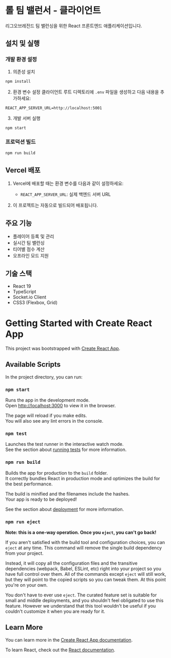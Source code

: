 # 롤 팀 밸런서 - 클라이언트

리그오브레전드 팀 밸런싱을 위한 React 프론트엔드 애플리케이션입니다.

## 설치 및 실행

### 개발 환경 설정

1. 의존성 설치
```bash
npm install
```

2. 환경 변수 설정
클라이언트 루트 디렉토리에 `.env` 파일을 생성하고 다음 내용을 추가하세요:

```
REACT_APP_SERVER_URL=http://localhost:5001
```

3. 개발 서버 실행
```bash
npm start
```

### 프로덕션 빌드

```bash
npm run build
```

## Vercel 배포

1. Vercel에 배포할 때는 환경 변수를 다음과 같이 설정하세요:
   - `REACT_APP_SERVER_URL`: 실제 백엔드 서버 URL

2. 이 프로젝트는 자동으로 빌드되어 배포됩니다.

## 주요 기능

- 플레이어 등록 및 관리
- 실시간 팀 밸런싱
- 티어별 점수 계산
- 오프라인 모드 지원

## 기술 스택

- React 19
- TypeScript
- Socket.io Client
- CSS3 (Flexbox, Grid)

# Getting Started with Create React App

This project was bootstrapped with [Create React App](https://github.com/facebook/create-react-app).

## Available Scripts

In the project directory, you can run:

### `npm start`

Runs the app in the development mode.\
Open [http://localhost:3000](http://localhost:3000) to view it in the browser.

The page will reload if you make edits.\
You will also see any lint errors in the console.

### `npm test`

Launches the test runner in the interactive watch mode.\
See the section about [running tests](https://facebook.github.io/create-react-app/docs/running-tests) for more information.

### `npm run build`

Builds the app for production to the `build` folder.\
It correctly bundles React in production mode and optimizes the build for the best performance.

The build is minified and the filenames include the hashes.\
Your app is ready to be deployed!

See the section about [deployment](https://facebook.github.io/create-react-app/docs/deployment) for more information.

### `npm run eject`

**Note: this is a one-way operation. Once you `eject`, you can't go back!**

If you aren't satisfied with the build tool and configuration choices, you can `eject` at any time. This command will remove the single build dependency from your project.

Instead, it will copy all the configuration files and the transitive dependencies (webpack, Babel, ESLint, etc) right into your project so you have full control over them. All of the commands except `eject` will still work, but they will point to the copied scripts so you can tweak them. At this point you're on your own.

You don't have to ever use `eject`. The curated feature set is suitable for small and middle deployments, and you shouldn't feel obligated to use this feature. However we understand that this tool wouldn't be useful if you couldn't customize it when you are ready for it.

## Learn More

You can learn more in the [Create React App documentation](https://facebook.github.io/create-react-app/docs/getting-started).

To learn React, check out the [React documentation](https://reactjs.org/).
